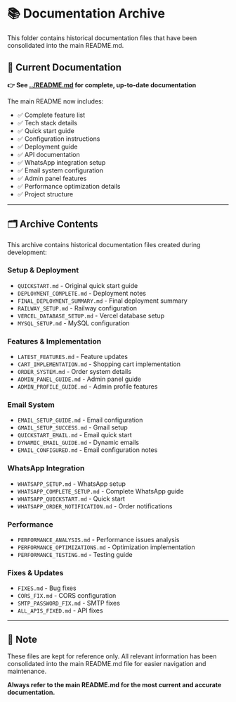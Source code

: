 # 📚 Documentation Archive

This folder contains historical documentation files that have been consolidated into the main README.md.

## 📖 Current Documentation

**👉 See [../README.md](../README.md) for complete, up-to-date documentation**

The main README now includes:
- ✅ Complete feature list
- ✅ Tech stack details
- ✅ Quick start guide
- ✅ Configuration instructions
- ✅ Deployment guide
- ✅ API documentation
- ✅ WhatsApp integration setup
- ✅ Email system configuration
- ✅ Admin panel features
- ✅ Performance optimization details
- ✅ Project structure

---

## 🗂️ Archive Contents

This archive contains historical documentation files created during development:

### **Setup & Deployment**
- `QUICKSTART.md` - Original quick start guide
- `DEPLOYMENT_COMPLETE.md` - Deployment notes
- `FINAL_DEPLOYMENT_SUMMARY.md` - Final deployment summary
- `RAILWAY_SETUP.md` - Railway configuration
- `VERCEL_DATABASE_SETUP.md` - Vercel database setup
- `MYSQL_SETUP.md` - MySQL configuration

### **Features & Implementation**
- `LATEST_FEATURES.md` - Feature updates
- `CART_IMPLEMENTATION.md` - Shopping cart implementation
- `ORDER_SYSTEM.md` - Order system details
- `ADMIN_PANEL_GUIDE.md` - Admin panel guide
- `ADMIN_PROFILE_GUIDE.md` - Admin profile features

### **Email System**
- `EMAIL_SETUP_GUIDE.md` - Email configuration
- `GMAIL_SETUP_SUCCESS.md` - Gmail setup
- `QUICKSTART_EMAIL.md` - Email quick start
- `DYNAMIC_EMAIL_GUIDE.md` - Dynamic emails
- `EMAIL_CONFIGURED.md` - Email configuration notes

### **WhatsApp Integration**
- `WHATSAPP_SETUP.md` - WhatsApp setup
- `WHATSAPP_COMPLETE_SETUP.md` - Complete WhatsApp guide
- `WHATSAPP_QUICKSTART.md` - Quick start
- `WHATSAPP_ORDER_NOTIFICATION.md` - Order notifications

### **Performance**
- `PERFORMANCE_ANALYSIS.md` - Performance issues analysis
- `PERFORMANCE_OPTIMIZATIONS.md` - Optimization implementation
- `PERFORMANCE_TESTING.md` - Testing guide

### **Fixes & Updates**
- `FIXES.md` - Bug fixes
- `CORS_FIX.md` - CORS configuration
- `SMTP_PASSWORD_FIX.md` - SMTP fixes
- `ALL_APIS_FIXED.md` - API fixes

---

## 📌 Note

These files are kept for reference only. All relevant information has been consolidated into the main README.md file for easier navigation and maintenance.

**Always refer to the main README.md for the most current and accurate documentation.**
